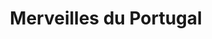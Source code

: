 ---
title: "Merveilles du Portugal"
url: /herblay-sur-seine/merveilles-du-portugal/
shop: Supermarkt
---